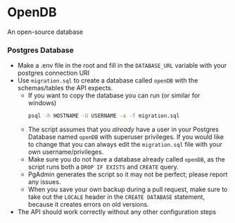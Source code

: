 # OpenDB
An open-source database

### Postgres Database
- Make a .env file in the root and fill in the `DATABASE_URL` variable with your postgres connection URI
- Use `migration.sql` to create a database called `openDB` with the schemas/tables the API expects.
    + If you want to copy the database you can run (or similar for windows)
        ```bash
        psql -h HOSTNAME -U USERNAME -a -f migration.sql
        ```
    + The script assumes that you *already* have a user in your Postgres Database named `openDB` with superuser privileges. If you would like to change that you can always edit the `migration.sql` file with your own username/privileges.
    + Make sure you do not have a database already called `openDB`, as the script runs both a `DROP IF EXISTS` and `CREATE` query.
    + PgAdmin generates the script so it may not be perfect; please report any issues.
    + When you save your own backup during a pull request, make sure to take out the `LOCALE` header in the `CREATE DATABASE` statement, because it creates errors on old versions.
- The API should work correctly without any other configuration steps